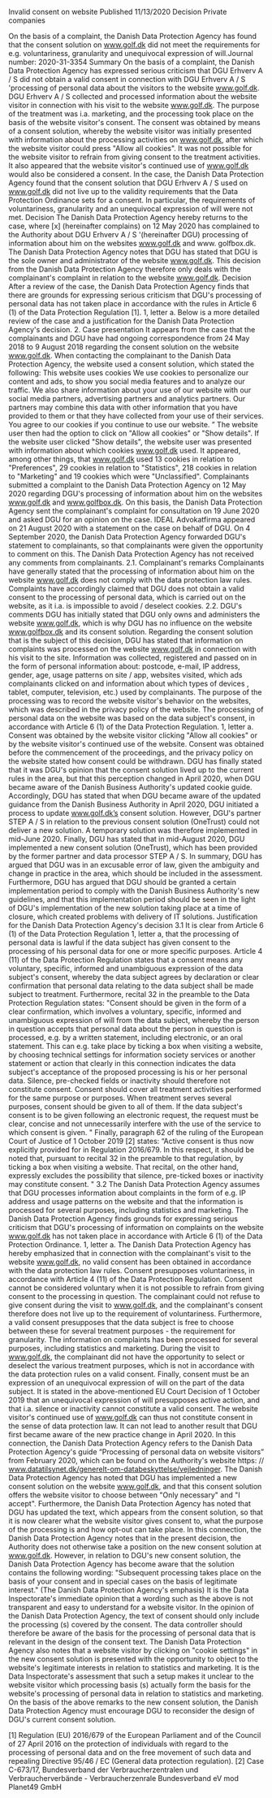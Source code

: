 Invalid consent on website
Published 11/13/2020
Decision
Private companies

On the basis of a complaint, the Danish Data Protection Agency has found that the consent solution on www.golf.dk did not meet the requirements for e.g. voluntariness, granularity and unequivocal expression of will.Journal number: 2020-31-3354
Summary
On the basis of a complaint, the Danish Data Protection Agency has expressed serious criticism that DGU Erhverv A / S did not obtain a valid consent in connection with DGU Erhverv A / S 'processing of personal data about the visitors to the website www.golf.dk.
DGU Erhverv A / S collected and processed information about the website visitor in connection with his visit to the website www.golf.dk. The purpose of the treatment was i.a. marketing, and the processing took place on the basis of the website visitor's consent.
The consent was obtained by means of a consent solution, whereby the website visitor was initially presented with information about the processing activities on www.golf.dk, after which the website visitor could press "Allow all cookies". It was not possible for the website visitor to refrain from giving consent to the treatment activities. It also appeared that the website visitor's continued use of www.golf.dk would also be considered a consent.
In the case, the Danish Data Protection Agency found that the consent solution that DGU Erhverv A / S used on www.golf.dk did not live up to the validity requirements that the Data Protection Ordinance sets for a consent. In particular, the requirements of voluntariness, granularity and an unequivocal expression of will were not met.
Decision
The Danish Data Protection Agency hereby returns to the case, where \[x\] (hereinafter complains) on 12 May 2020 has complained to the Authority about DGU Erhverv A / S '(hereinafter DGU) processing of information about him on the websites www.golf.dk and www. golfbox.dk.
The Danish Data Protection Agency notes that DGU has stated that DGU is the sole owner and administrator of the website www.golf.dk. This decision from the Danish Data Protection Agency therefore only deals with the complainant's complaint in relation to the website www.golf.dk.
Decision
After a review of the case, the Danish Data Protection Agency finds that there are grounds for expressing serious criticism that DGU's processing of personal data has not taken place in accordance with the rules in Article 6 (1) of the Data Protection Regulation \[1\]. 1, letter a.
Below is a more detailed review of the case and a justification for the Danish Data Protection Agency's decision.
2. Case presentation
It appears from the case that the complainants and DGU have had ongoing correspondence from 24 May 2018 to 9 August 2018 regarding the consent solution on the website www.golf.dk.
When contacting the complainant to the Danish Data Protection Agency, the website used a consent solution, which stated the following:
This website uses cookies
We use cookies to personalize our content and ads, to show you social media features and to analyze our traffic. We also share information about your use of our website with our social media partners, advertising partners and analytics partners. Our partners may combine this data with other information that you have provided to them or that they have collected from your use of their services. You agree to our cookies if you continue to use our website. ”
The website user then had the option to click on "Allow all cookies" or "Show details". If the website user clicked "Show details", the website user was presented with information about which cookies www.golf.dk used. It appeared, among other things, that www.golf.dk used 13 cookies in relation to "Preferences", 29 cookies in relation to "Statistics", 218 cookies in relation to "Marketing" and 19 cookies which were "Unclassified".
Complainants submitted a complaint to the Danish Data Protection Agency on 12 May 2020 regarding DGU's processing of information about him on the websites www.golf.dk and www.golfbox.dk.
On this basis, the Danish Data Protection Agency sent the complainant's complaint for consultation on 19 June 2020 and asked DGU for an opinion on the case.
IDEAL Advokatfirma appeared on 21 August 2020 with a statement on the case on behalf of DGU.
On 4 September 2020, the Danish Data Protection Agency forwarded DGU's statement to complainants, so that complainants were given the opportunity to comment on this. The Danish Data Protection Agency has not received any comments from complainants.
2.1. Complainant's remarks
Complainants have generally stated that the processing of information about him on the website www.golf.dk does not comply with the data protection law rules.
Complaints have accordingly claimed that DGU does not obtain a valid consent to the processing of personal data, which is carried out on the website, as it i.a. is impossible to avoid / deselect cookies.
2.2. DGU's comments
DGU has initially stated that DGU only owns and administers the website www.golf.dk, which is why DGU has no influence on the website www.golfbox.dk and its consent solution.
Regarding the consent solution that is the subject of this decision, DGU has stated that information on complaints was processed on the website www.golf.dk in connection with his visit to the site.
Information was collected, registered and passed on in the form of personal information about: postcode, e-mail, IP address, gender, age, usage patterns on site / app, websites visited, which ads complainants clicked on and information about which types of devices , tablet, computer, television, etc.) used by complainants.
The purpose of the processing was to record the website visitor's behavior on the websites, which was described in the privacy policy of the website.
The processing of personal data on the website was based on the data subject's consent, in accordance with Article 6 (1) of the Data Protection Regulation. 1, letter a.
Consent was obtained by the website visitor clicking "Allow all cookies" or by the website visitor's continued use of the website. Consent was obtained before the commencement of the proceedings, and the privacy policy on the website stated how consent could be withdrawn.
DGU has finally stated that it was DGU's opinion that the consent solution lived up to the current rules in the area, but that this perception changed in April 2020, when DGU became aware of the Danish Business Authority's updated cookie guide.
Accordingly, DGU has stated that when DGU became aware of the updated guidance from the Danish Business Authority in April 2020, DGU initiated a process to update www.golf.dk’s consent solution.
However, DGU's partner STEP A / S in relation to the previous consent solution (OneTrust) could not deliver a new solution. A temporary solution was therefore implemented in mid-June 2020.
Finally, DGU has stated that in mid-August 2020, DGU implemented a new consent solution (OneTrust), which has been provided by the former partner and data processor STEP A / S.
In summary, DGU has argued that DGU was in an excusable error of law, given the ambiguity and change in practice in the area, which should be included in the assessment.
Furthermore, DGU has argued that DGU should be granted a certain implementation period to comply with the Danish Business Authority's new guidelines, and that this implementation period should be seen in the light of DGU's implementation of the new solution taking place at a time of closure, which created problems with delivery of IT solutions.
Justification for the Danish Data Protection Agency's decision
3.1
It is clear from Article 6 (1) of the Data Protection Regulation 1, letter a, that the processing of personal data is lawful if the data subject has given consent to the processing of his personal data for one or more specific purposes.
Article 4 (11) of the Data Protection Regulation states that a consent means any voluntary, specific, informed and unambiguous expression of the data subject's consent, whereby the data subject agrees by declaration or clear confirmation that personal data relating to the data subject shall be made subject to treatment.
Furthermore, recital 32 in the preamble to the Data Protection Regulation states:
"Consent should be given in the form of a clear confirmation, which involves a voluntary, specific, informed and unambiguous expression of will from the data subject, whereby the person in question accepts that personal data about the person in question is processed, e.g. by a written statement, including electronic, or an oral statement. This can e.g. take place by ticking a box when visiting a website, by choosing technical settings for information society services or another statement or action that clearly in this connection indicates the data subject's acceptance of the proposed processing is his or her personal data. Silence, pre-checked fields or inactivity should therefore not constitute consent. Consent should cover all treatment activities performed for the same purpose or purposes. When treatment serves several purposes, consent should be given to all of them. If the data subject's consent is to be given following an electronic request, the request must be clear, concise and not unnecessarily interfere with the use of the service to which consent is given. "
Finally, paragraph 62 of the ruling of the European Court of Justice of 1 October 2019 \[2\] states:
“Active consent is thus now explicitly provided for in Regulation 2016/679. In this respect, it should be noted that, pursuant to recital 32 in the preamble to that regulation, by ticking a box when visiting a website. That recital, on the other hand, expressly excludes the possibility that silence, pre-ticked boxes or inactivity may constitute consent. "
3.2
The Danish Data Protection Agency assumes that DGU processes information about complaints in the form of e.g. IP address and usage patterns on the website and that the information is processed for several purposes, including statistics and marketing.
The Danish Data Protection Agency finds grounds for expressing serious criticism that DGU's processing of information on complaints on the website www.golf.dk has not taken place in accordance with Article 6 (1) of the Data Protection Ordinance. 1, letter a.
The Danish Data Protection Agency has hereby emphasized that in connection with the complainant's visit to the website www.golf.dk, no valid consent has been obtained in accordance with the data protection law rules.
Consent presupposes voluntariness, in accordance with Article 4 (11) of the Data Protection Regulation. Consent cannot be considered voluntary when it is not possible to refrain from giving consent to the processing in question. The complainant could not refuse to give consent during the visit to www.golf.dk, and the complainant's consent therefore does not live up to the requirement of voluntariness.
Furthermore, a valid consent presupposes that the data subject is free to choose between these for several treatment purposes - the requirement for granularity. The information on complaints has been processed for several purposes, including statistics and marketing. During the visit to www.golf.dk, the complainant did not have the opportunity to select or deselect the various treatment purposes, which is not in accordance with the data protection rules on a valid consent.
Finally, consent must be an expression of an unequivocal expression of will on the part of the data subject. It is stated in the above-mentioned EU Court Decision of 1 October 2019 that an unequivocal expression of will presupposes active action, and that i.a. silence or inactivity cannot constitute a valid consent. The website visitor's continued use of www.golf.dk can thus not constitute consent in the sense of data protection law.
It can not lead to another result that DGU first became aware of the new practice change in April 2020. In this connection, the Danish Data Protection Agency refers to the Danish Data Protection Agency's guide “Processing of personal data on website visitors” from February 2020, which can be found on the Authority's website https: // www.datatilsynet.dk/generelt-om-databeskyttelse/vejledninger.
The Danish Data Protection Agency has noted that DGU has implemented a new consent solution on the website www.golf.dk, and that this consent solution offers the website visitor to choose between "Only necessary" and "I accept".
Furthermore, the Danish Data Protection Agency has noted that DGU has updated the text, which appears from the consent solution, so that it is now clearer what the website visitor gives consent to, what the purpose of the processing is and how opt-out can take place.
In this connection, the Danish Data Protection Agency notes that in the present decision, the Authority does not otherwise take a position on the new consent solution at www.golf.dk.
However, in relation to DGU's new consent solution, the Danish Data Protection Agency has become aware that the solution contains the following wording:
"Subsequent processing takes place on the basis of your consent and in special cases on the basis of legitimate interest." (The Danish Data Protection Agency's emphasis)
It is the Data Inspectorate's immediate opinion that a wording such as the above is not transparent and easy to understand for a website visitor. In the opinion of the Danish Data Protection Agency, the text of consent should only include the processing (s) covered by the consent. The data controller should therefore be aware of the basis for the processing of personal data that is relevant in the design of the consent text.
The Danish Data Protection Agency also notes that a website visitor by clicking on "cookie settings" in the new consent solution is presented with the opportunity to object to the website's legitimate interests in relation to statistics and marketing.
It is the Data Inspectorate's assessment that such a setup makes it unclear to the website visitor which processing basis (s) actually form the basis for the website's processing of personal data in relation to statistics and marketing.
On the basis of the above remarks to the new consent solution, the Danish Data Protection Agency must encourage DGU to reconsider the design of DGU's current consent solution.

\[1\] Regulation (EU) 2016/679 of the European Parliament and of the Council of 27 April 2016 on the protection of individuals with regard to the processing of personal data and on the free movement of such data and repealing Directive 95/46 / EC (General data protection regulation).
\[2\] Case C-673/17, Bundesverband der Verbraucherzentralen und Verbraucherverbände - Verbraucherzenrale Bundesverband eV mod Planet49 GmbH
